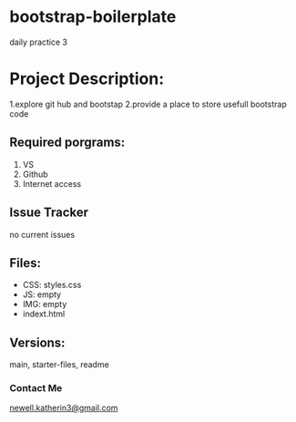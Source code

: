 # bootstrap-boilerplate
daily practice 3
# Project Description: 
  1.explore git hub and bootstap
  2.provide a place to store usefull bootstrap code
## Required porgrams:
  1. VS
  2. Github
  3. Internet access
## Issue Tracker
no current issues
## Files:
- CSS:  styles.css
- JS:  empty
- IMG:  empty
- indext.html
## Versions:
main, starter-files, readme
### Contact Me
newell.katherin3@gmail.com
